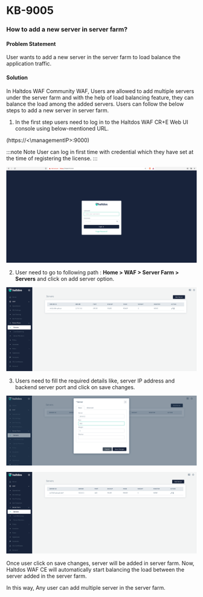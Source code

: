 # KB-9005

### **How to add a new server in server farm?**

#### **Problem Statement**

User wants to add a new server in the server farm to load balance the application traffic.

#### **Solution**

In Haltdos WAF Community WAF, Users are allowed to add multiple servers under the server farm and with the help of load balancing feature, they can balance the load among the added servers. Users can follow the below steps to add a new server in server farm.

1. In the first step users need to log in to the Haltdos WAF CR+E Web UI console using below-mentioned URL.

(https://<\managementIP>:9000)

:::note Note
User can log in first time with credential which they have set at the time of registering the license.
:::

![](/img/ce-waf/kb/login.png)

2. User need to go to following path : **Home > WAF > Server Farm > Servers** and click on add server option.

![Server](/img/ce-waf/kb/servers.png)

3. Users need to fill the required details like, server IP address and backend server port and click on save changes.

![Server](/img/ce-waf/kb/server1.png)

![Server](/img/ce-waf/kb/server2.png)

Once user click on save changes, server will be added in server farm. Now, Haltdos WAF CE will automatically start balancing the load between the server added in the server farm.

In this way, Any user can add multiple server in the server farm.
